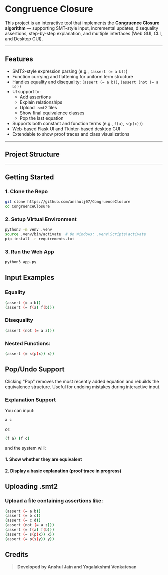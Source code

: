 # Congruence Closure

This project is an interactive tool that implements the **Congruence Closure algorithm** — supporting SMT-style input, incremental updates, disequality assertions, step-by-step explanation, and multiple interfaces (Web GUI, CLI, and Desktop GUI).

---

## Features

- SMT2-style expression parsing (e.g., `(assert (= a b))`)
- Function currying and flattening for uniform term structure
- Handles equality and disequality: `(assert (= a b))`, `(assert (not (= a b)))`
- UI support to:
  - Add assertions
  - Explain relationships
  - Upload `.smt2` files
  - Show final equivalence classes
  - Pop the last equation
- Supports both constant and function terms (e.g., `f(a)`, `s(p(x))`)
- Web-based Flask UI and Tkinter-based desktop GUI
- Extendable to show proof traces and class visualizations

---

## Project Structure



---

## Getting Started

### 1. Clone the Repo

```bash
git clone https://github.com/anshulj07/CongruenceClosure
cd CongruenceClosure
````
### 2. Setup Virtual Environment 
```bash
python3 -m venv .venv
source .venv/bin/activate  # On Windows: .venv\Scripts\activate
pip install -r requirements.txt
````
### 3. Run the Web App
```bash
python3 app.py
````

## Input Examples

### Equality
```bash
(assert (= a b))
(assert (= f(a) f(b)))
````

### Disequality
```bash
(assert (not (= a z)))
````

### Nested Functions:
```bash
(assert (= s(p(x)) x))
````

## Pop/Undo Support
Clicking "Pop" removes the most recently added equation and rebuilds the equivalence structure. Useful for undoing mistakes during interactive input.

### Explanation Support
You can input:
```bash
a c
````
or:

```bash
(f a) (f c)
````

and the system will:
#### 1. Show whether they are equivalent

#### 2. Display a basic explanation (proof trace in progress)

## Uploading .smt2
### Upload a file containing assertions like:
````bash
(assert (= a b))
(assert (= b c))
(assert (= c d))
(assert (not (= a z)))
(assert (= f(a) f(b)))
(assert (= s(p(x)) x))
(assert (= p(s(y)) y))
````

## Credits

> **Developed by Anshul Jain and Yogalakshmi Venkatesan**  